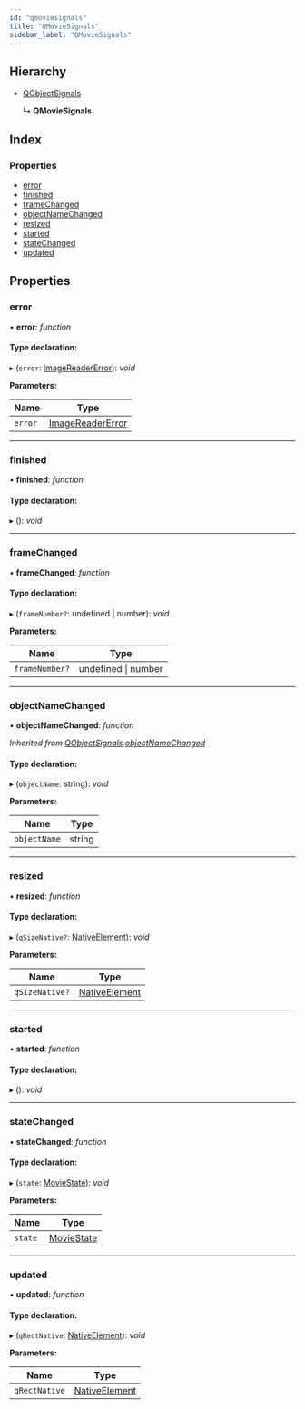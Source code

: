 ```yaml
---
id: "qmoviesignals"
title: "QMovieSignals"
sidebar_label: "QMovieSignals"
---
```


## Hierarchy

* [QObjectSignals](qobjectsignals.md)

  ↳ **QMovieSignals**

## Index

### Properties

* [error](qmoviesignals.md#error)
* [finished](qmoviesignals.md#finished)
* [frameChanged](qmoviesignals.md#framechanged)
* [objectNameChanged](qmoviesignals.md#objectnamechanged)
* [resized](qmoviesignals.md#resized)
* [started](qmoviesignals.md#started)
* [stateChanged](qmoviesignals.md#statechanged)
* [updated](qmoviesignals.md#updated)

## Properties

###  error

• **error**: *function*

#### Type declaration:

▸ (`error`: [ImageReaderError](../enums/imagereadererror.md)): *void*

**Parameters:**

Name | Type |
------ | ------ |
`error` | [ImageReaderError](../enums/imagereadererror.md) |

___

###  finished

• **finished**: *function*

#### Type declaration:

▸ (): *void*

___

###  frameChanged

• **frameChanged**: *function*

#### Type declaration:

▸ (`frameNumber?`: undefined | number): *void*

**Parameters:**

Name | Type |
------ | ------ |
`frameNumber?` | undefined &#124; number |

___

###  objectNameChanged

• **objectNameChanged**: *function*

*Inherited from [QObjectSignals](qobjectsignals.md).[objectNameChanged](qobjectsignals.md#objectnamechanged)*

#### Type declaration:

▸ (`objectName`: string): *void*

**Parameters:**

Name | Type |
------ | ------ |
`objectName` | string |

___

###  resized

• **resized**: *function*

#### Type declaration:

▸ (`qSizeNative?`: [NativeElement](../globals.md#nativeelement)): *void*

**Parameters:**

Name | Type |
------ | ------ |
`qSizeNative?` | [NativeElement](../globals.md#nativeelement) |

___

###  started

• **started**: *function*

#### Type declaration:

▸ (): *void*

___

###  stateChanged

• **stateChanged**: *function*

#### Type declaration:

▸ (`state`: [MovieState](../enums/moviestate.md)): *void*

**Parameters:**

Name | Type |
------ | ------ |
`state` | [MovieState](../enums/moviestate.md) |

___

###  updated

• **updated**: *function*

#### Type declaration:

▸ (`qRectNative`: [NativeElement](../globals.md#nativeelement)): *void*

**Parameters:**

Name | Type |
------ | ------ |
`qRectNative` | [NativeElement](../globals.md#nativeelement) |
